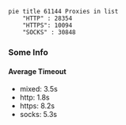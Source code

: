 
```mermaid
pie title 61144 Proxies in list
    "HTTP" : 28354
    "HTTPS": 10094
    "SOCKS" : 30848
```

### Some Info
#### Average Timeout

- mixed: 3.5s
- http: 1.8s
- https: 8.2s
- socks: 5.3s